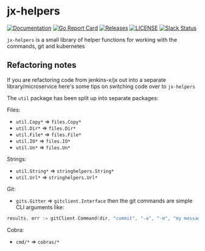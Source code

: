 # jx-helpers

[![Documentation](https://godoc.org/github.com/jenkins-x/jx-helpers?status.svg)](https://pkg.go.dev/mod/github.com/jenkins-x/jx-helpers)
[![Go Report Card](https://goreportcard.com/badge/github.com/jenkins-x/jx-helpers)](https://goreportcard.com/report/github.com/jenkins-x/jx-helpers)
[![Releases](https://img.shields.io/github/release-pre/jenkins-x/jx-helpers.svg)](https://github.com/jenkins-x/jx-helpers/releases)
[![LICENSE](https://img.shields.io/github/license/jenkins-x/jx-helpers.svg)](https://github.com/jenkins-x/jx-helpers/blob/master/LICENSE)
[![Slack Status](https://img.shields.io/badge/slack-join_chat-white.svg?logo=slack&style=social)](https://slack.k8s.io/)

`jx-helpers` is a small library of helper functions for working with the commands, git and kubernetes


## Refactoring notes

If you are refactoring code from jenkins-x/jx out into a separate library/microservice here's some tips on switching code over to `jx-helpers`

The `util` package has been split up into separate packages:

Files:

* `util.Copy*` => `files.Copy*`
* `util.Dir*` => `files.Dir*`
* `util.File*` => `files.File*`
* `util.IO*` => `files.IO*`
* `util.Un*` => `files.Un*`

Strings:

* `util.String*` => `stringhelpers.String*`
* `util.Url*` => `stringhelpers.Url*`

Git:

* `gits.Gitter` => `gitclient.Interface`  then the git commands are simple CLI arguments like:

```go 
results, err := gitClient.Command(dir, "commit", "-a", "-m", "my message")
```


Cobra:

* `cmd/*` => `cobras/*`

